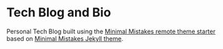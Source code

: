 # Tech Blog and Bio
Personal Tech Blog built using the [Minimal Mistakes remote theme starter](https://github.com/mmistakes/mm-github-pages-starter/generate) based on [Minimal Mistakes Jekyll theme](https://github.com/mmistakes/minimal-mistakes).